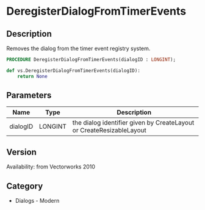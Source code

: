 # DeregisterDialogFromTimerEvents

## Description
Removes the dialog from the timer event registry system.

```pascal
PROCEDURE DeregisterDialogFromTimerEvents(dialogID : LONGINT);
```

```python
def vs.DeregisterDialogFromTimerEvents(dialogID):
    return None
```

## Parameters
|Name|Type|Description|
|---|---|---|
|dialogID|LONGINT|the dialog identifier given by CreateLayout or CreateResizableLayout|

## Version
Availability: from Vectorworks 2010

## Category
* Dialogs - Modern

